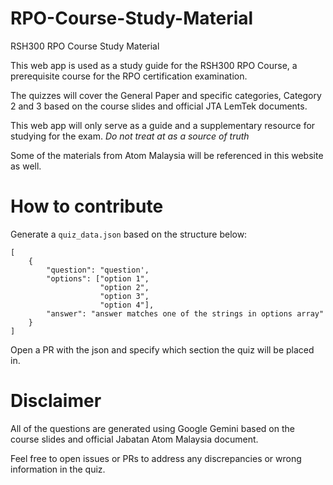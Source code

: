 # RPO-Course-Study-Material
RSH300 RPO Course Study Material

This web app is used as a study guide for the RSH300 RPO Course, a prerequisite course
for the RPO certification examination.

The quizzes will cover the General Paper and specific categories, Category 2 and 3 based on the course slides and official JTA LemTek documents.

This web app will only serve as a guide and a supplementary resource for studying for the exam.
*_Do not treat at as a source of truth_*

Some of the materials from Atom Malaysia will be referenced in this website as well.

# How to contribute
Generate a `quiz_data.json` based on the structure below:
```
[
    {
        "question": "question',
        "options": ["option 1",
                    "option 2",
                    "option 3",
                    "option 4"],
        "answer": "answer matches one of the strings in options array"
    }
]
```

Open a PR with the json and specify which section the quiz will be placed in.

# Disclaimer
All of the questions are generated using Google Gemini based on the course slides and official Jabatan Atom Malaysia document.

Feel free to open issues or PRs to address any discrepancies or wrong information in the quiz.